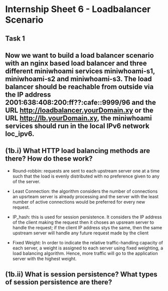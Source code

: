 # Internship Sheet 6 - Loadbalancer Scenario
## Task 1
## Now we want to build a load balancer scenario with an nginx based load balancer and three different miniwhoami services miniwhoami-s1, miniwhoami-s2 and miniwhoami-s3. The load balancer should be reachable from outside via the IP address 2001:638:408:200:ff??:cafe::9999/96 and the URL http://loadbalancer.yourDomain.xy or the URL http://lb.yourDomain.xy, the miniwhoami services should run in the local IPv6 network loc_ipv6.

## (1b.i) What HTTP load balancing methods are there? How do these work?
* Round-robbin: requests are sent to each upstream server one at a time such that the load is evenly distributed with no preference given to any of the server.

* Least Connection: the algorithm considers the number of connections an upsrteam server is already processing and the server with the least number of active connections would be preferred for every new request.
  
* IP_hash: this is used for session persistence. It considers the IP address of the client making the request then it choses an upsream server to handle the request; if the client IP address stys the same, then the same upstream server will handle any future request made by the client 

* Fixed Weight: In order to indicate the relative traffic-handling capacity of each server, a weight is assigned to each server using fixed weighting, a load balancing algorithm. Hence, more traffic will go to the application server with the highest weight.


## (1b.ii) What is session persistence? What types of session persistence are there?

